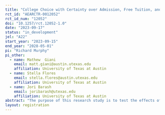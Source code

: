 ```yaml
---
title: "College Choice with Certainty over Admission, Free Tuition, and Housing"
rct_id: "AEARCTR-0012052"
rct_id_num: "12052"
doi: "10.1257/rct.12052-1.0"
date: "2023-09-17"
status: "in_development"
jel: "A22"
start_year: "2023-09-15"
end_year: "2028-05-01"
pi: "Richard Murphy"
pi_other:
  - name: Mathew  Giani
    email: matt.giani@austin.utexas.edu
    affiliation: University of Texas at Austin
  - name: Stella Flores
    email: stella.flores@austin.utexas.edu
    affiliation: University of Texas at Austin
  - name: Jori Barash
    email: joribarash@utexas.edu
    affiliation: University of Texas at Austin
abstract: "The purpose of this research study is to test the effects of three “certainties” on college application, enrollment, and persistence among high-ability, low-income students. The intervention involves randomized access to informational materials that jointly provide certainty about admissions, tuition, and housing. All treated students are guaranteed that, for four years, financial aid will cover tuition costs, they will have a place in on-campus housing, and they will receive a $1,800 subsidy toward housing. Moreover, all students in the top 6% of their graduating cohort are guaranteed admission. This intervention builds on Dynarki et al. (2021), which provided certainty about tuition to Michigan students. This study includes Texas students who are in the Top 10% of their 12th-grade cohort and are eligible for the Free and Reduced-Price Lunch program."
layout: registration
---
```


